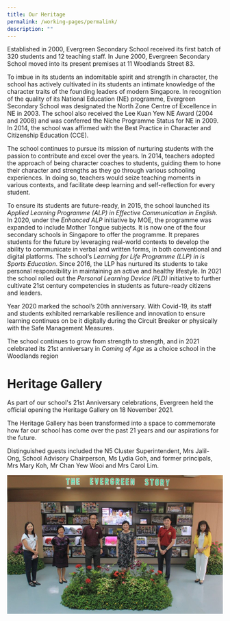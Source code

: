 ```yaml
---
title: Our Heritage
permalink: /working-pages/permalink/
description: ""
---
```



Established in 2000, Evergreen Secondary School received its first batch of 320 students and 12 teaching staff. In June 2000, Evergreen Secondary School moved into its present premises at 11 Woodlands Street 83. 

To imbue in its students an indomitable spirit and strength in character, the school has actively cultivated in its students an intimate knowledge of the character traits of the founding leaders of modern Singapore. In recognition of the quality of its National Education (NE) programme, Evergreen Secondary School was designated the North Zone Centre of Excellence in NE in 2003. The school also received the Lee Kuan Yew NE Award (2004 and 2008) and was conferred the Niche Programme Status for NE in 2009. In 2014, the school was affirmed with the Best Practice in Character and Citizenship Education (CCE).  

The school continues to pursue its mission of nurturing students with the passion to contribute and excel over the years. In 2014, teachers adopted the approach of being character coaches to students, guiding them to hone their character and strengths as they go through various schooling experiences. In doing so, teachers would seize teaching moments in various contexts, and facilitate deep learning and self-reflection for every student.

To ensure its students are future-ready, in 2015, the school launched its _Applied Learning Programme (ALP) in Effective Communication in English_. In 2020, under the _Enhanced ALP_ initiative by MOE, the programme was expanded to include Mother Tongue subjects. It is now one of the four secondary schools in Singapore to offer the programme. It prepares students for the future by leveraging real-world contexts to develop the ability to communicate in verbal and written forms, in both conventional and digital platforms. The school‘s _Learning for Life Programme (LLP) in is Sports Education_. Since 2016, the LLP has nurtured its students to take personal responsibility in maintaining an active and healthy lifestyle. In 2021 the school rolled out the _Personal Learning Device (PLD)_ initiative to further cultivate 21st century competencies in students as future-ready citizens and leaders.

Year 2020 marked the school’s 20th anniversary. With Covid-19, its staff and students exhibited remarkable resilience and innovation to ensure learning continues on be it digitally during the Circuit Breaker or physically with the Safe Management Measures.

The school continues to grow from strength to strength, and in 2021 celebrated its 21st anniversary in _Coming of Age_ as a choice school in the Woodlands region

# **Heritage Gallery**


As part of our school's 21st Anniversary celebrations, Evergreen held the official opening the Heritage Gallery on 18 November 2021.

The Heritage Gallery has been transformed into a space to commemorate how far our school has come over the past 21 years and our aspirations for the future.

Distinguished guests included the N5 Cluster Superintendent, Mrs Jalil-Ong, School Advisory Chairperson, Ms Lydia Goh, and former principals, Mrs Mary Koh, Mr Chan Yew Wooi and Mrs Carol Lim.

![](/images/heritage%20gallery.png)